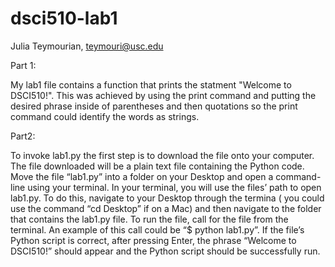 # dsci510-lab1

Julia Teymourian, teymouri@usc.edu 

Part 1: 

My lab1 file contains a function that prints the statment "Welcome to DSCI510!". This was achieved by using the print command and putting the desired phrase inside of parentheses and then quotations so the print command could identify the words as strings. 

Part2: 

To invoke lab1.py the first step is to download the file onto your computer. The file downloaded will be a plain text file containing the Python code. Move the file “lab1.py” into a folder on your Desktop and open a command-line using your terminal. In your terminal, you will use the files’ path to open lab1.py. To do this, navigate to your Desktop through the termina ( you could use the command “cd Desktop” if on a Mac) and then navigate to the folder that contains the lab1.py file. To run the file, call for the file from the terminal. An example of this call could be “$ python lab1.py”. If the file’s Python script is correct, after pressing Enter, the phrase “Welcome to DSCI510!” should appear and the Python script should be successfully run. 
